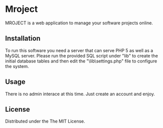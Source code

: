 # Mroject

MROJECT is a web application to manage your software projects online.

## Installation

To run this software you need a server that can serve PHP 5 as well as a MySQL server.
Please run the provided SQL script under "lib\" to create the initial database tables
and then edit the "\lib\settings.php" file to configure the system.

## Usage

There is no admin interace at this time. Just create an account and enjoy.

## License

Distributed under the The MIT License.
